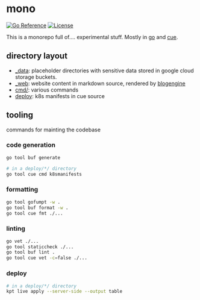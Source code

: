 # mono

[![Go Reference][pkgsitebadge]][pkgsite]
[![License][licensebadge]](LICENSE)

[licensebadge]: https://img.shields.io/github/license/seankhliao/mono.svg?style=flat-square
[pkgsitebadge]: https://pkg.go.dev/badge/go.seankhliao.com/mono.svg
[pkgsite]: https://pkg.go.dev/go.seankhliao.com/mono

This is a monorepo full of.... experimental stuff.
Mostly in [go] and [cue].

## directory layout

- [_data](./_data/): placeholder directories with sensitive data stored in google cloud storage buckets.
- [_web](./_web/): website content in markdown source, rendered by [blogengine](./cmd//blogengine)
- [cmd/](./cmd/): various commands
- [deploy](./deploy/): k8s manifests in cue source

## tooling

commands for mainting the codebase

### code generation

```sh
go tool buf generate

# in a deploy/*/ directory
go tool cue cmd k8smanifests
```

### formatting

```sh
go tool gofumpt -w .
go tool buf format -w .
go tool cue fmt ./...
```

### linting

```sh
go vet ./...
go tool staticcheck ./...
go tool buf lint .
go tool cue vet -c=false ./...
```

### deploy

```sh
# in a deploy/*/ directory
kpt live apply --server-side --output table
```

[go]: https://go.dev/
[cue]: https://cuelang.org/
